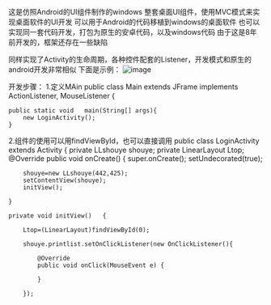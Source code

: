 这是仿照Android的UI组件制作的windows 整套桌面UI组件，使用MVC模式来实现桌面软件的UI开发
可以用于Android的代码移植到windows的桌面软件
也可以实现同一套代码开发，打包为原生的安卓代码，以及windows代码
由于这是8年前开发的，框架还存在一些缺陷

同样实现了Activity的生命周期，各种控件配套的Listener，开发模式和原生的android开发非常相似
下面是示例：
![image](https://github.com/user-attachments/assets/5a278e0f-851c-4c35-9433-9852381ae75a)

开发步骤：
1.定义MAin
public class Main extends JFrame implements ActionListener, MouseListener {

    public static void   main(String[] args){
        new LoginActivity();
    }

2.组件的使用可以用findViewById，也可以直接调用
public class LoginActivity extends Activity {
    private LLshouye shouye;
    private LinearLayout Ltop;
    @Override
    public void onCreate() { 
        super.onCreate();
        setUndecorated(true);

        shouye=new LLshouye(442,425);
        setContentView(shouye);
        initView();

    }

    private void initView()   {

        Ltop=(LinearLayout)findViewById(0);

        shouye.printlist.setOnClickListener(new OnClickListener(){

            @Override
            public void onClick(MouseEvent e) { 

            }

        });
